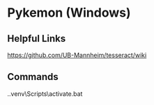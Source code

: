 # Pykemon (Windows)

## Helpful Links

https://github.com/UB-Mannheim/tesseract/wiki

## Commands

.\.venv\Scripts\activate.bat